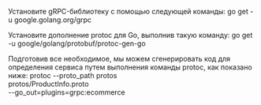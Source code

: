 Установите gRPC-библиотеку с помощью следующей команды:
go get -u google.golang.org/grpc

Установите дополнение protoc для Go, выполнив такую команду:
go get -u google/golang/protobuf/protoc-gen-go

Подготовив все необходимое, мы можем сгенерировать код для определения
сервиса путем выполнения команды protoc, как показано ниже:
protoc --proto_path protos \
protos/ProductInfo.proto \
--go_out=plugins=grpc:ecommerce